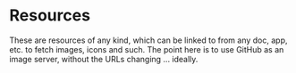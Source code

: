 # Resources

These are resources of any kind, which can be linked to from any doc, app, etc. to fetch images, icons and such. The point here is to use GitHub as an image server, without the URLs changing ... ideally.

<!-- |||
|:-|:-|
||![/logo/angular.svg](/logo/angular.svg)| 
||![/logo/angular.svg](/logo/react.svg)| -->